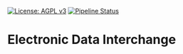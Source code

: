 [![License: AGPL v3](https://img.shields.io/badge/License-AGPL%20v3-blue.svg)](https://www.gnu.org/licenses/agpl-3.0)
[![Pipeline Status](https://gitlab.com/tawasta/odoo/edi/badges/17.0-dev/pipeline.svg)](https://gitlab.com/tawasta/odoo/edi/-/pipelines/)

Electronic Data Interchange
===========================

[//]: # (addons)
[//]: # (end addons)

